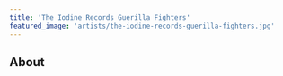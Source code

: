 ```yaml
---
title: 'The Iodine Records Guerilla Fighters'
featured_image: 'artists/the-iodine-records-guerilla-fighters.jpg'
---
```


## About


